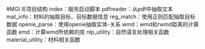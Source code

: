 #MGI IE项目结构
index：服务启动脚本
pdfreader：从pdf中抽取文本
mat_info：材料的抽取目标、目标数据信息
reg_match：使用正则匹配抽取目标数据
openie_parse：使用openie抽取实体-关系
wmd：wmd和rwmd距离的计算函数
emd：计算wmd所依赖的库
nlp_utility：自然语言处理相关函数
material_utility：材料相关函数